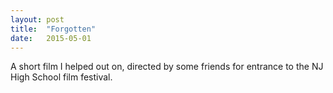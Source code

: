 ```yaml
---
layout:	post
title:	"Forgotten"
date:	2015-05-01
---
```


A short film I helped out on, directed by some friends for entrance to the NJ High School film festival.

  